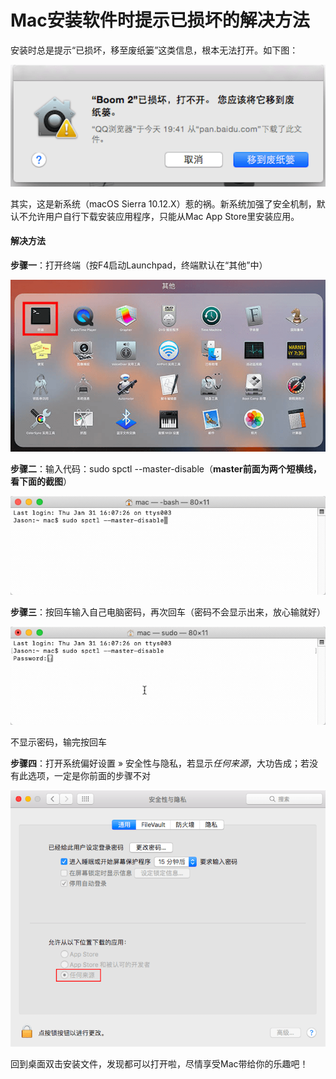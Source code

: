 

# Mac安装软件时提示已损坏的解决方法

安装时总是提示“已损坏，移至废纸篓”这类信息，根本无法打开。如下图：

![](Help/1.png)

其实，这是新系统（macOS Sierra 10.12.X）惹的祸。新系统加强了安全机制，默认不允许用户自行下载安装应用程序，只能从Mac App Store里安装应用。

#### 解决方法

**步骤一**：打开终端（按F4启动Launchpad，终端默认在“其他”中）

![](Help/2.png)

**步骤二**：输入代码：sudo spctl --master-disable（**master前面为两个短横线，看下面的截图**）

![](Help/3.png)

**步骤三**：按回车输入自己电脑密码，再次回车（密码不会显示出来，放心输就好）

![](Help/4.png)

不显示密码，输完按回车

**步骤四**：打开系统偏好设置 » 安全性与隐私，若显示*任何来源*，大功告成；若没有此选项，一定是你前面的步骤不对

![](Help/5.png)

回到桌面双击安装文件，发现都可以打开啦，尽情享受Mac带给你的乐趣吧！





